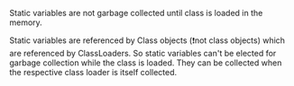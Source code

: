 
Static variables are not garbage collected until class is loaded in the memory.

Static variables are referenced by Class objects (❗not class objects) which are referenced by ClassLoaders. So static variables can't be elected for garbage collection while the class is loaded. They can be collected when the respective class loader is itself collected.